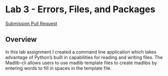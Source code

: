 # Lab 3 - Errors, Files, and Packages #

[Submission Pull Request]()

## Overview ##
In this lab assignment I created a command line application which takes advantage of Python’s built in capabilities for reading and writing files. The Madlib-cli allows users to use madlib template files to create madlibs by entering words to fill in spaces in the template file.